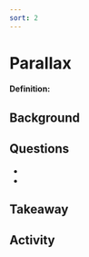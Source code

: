 ```yaml
---
sort: 2
---
```


# Parallax

#### Definition: 

## Background


## Questions

-
-

## Takeaway


## Activity